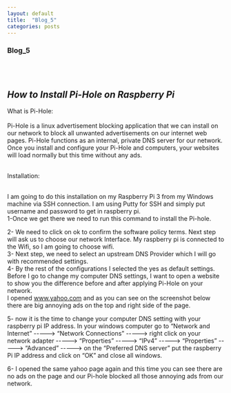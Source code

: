 ```yaml
---
layout: default
title:  "Blog_5"
categories: posts
---
```


### Blog_5
<br><br>

## *How to Install Pi-Hole on Raspberry Pi*<br>

What is Pi-Hole:<br><br>
Pi-Hole is a linux advertisement blocking application that we can install on our network to block all unwanted advertisements on our internet web pages. Pi-Hole functions as an internal, private DNS server for our network. Once you install and configure your Pi-Hole and computers, your websites will load normally but this time without any ads.<br><br>

Installation:<br><br>

I am going to do this installation on my Raspberry Pi 3 from my Windows machine via SSH connection. I am using Putty for SSH and simply put username and password to get in raspberry pi.<br>
1-Once we get there we need to run this command to install the Pi-hole.<br>


2- We need to click on ok to confirm the software policy terms. Next step will ask us to choose our network Interface. My raspberry pi is connected to the Wifi, so I am going to choose wifi.<br>
3-  Next step, we need to select an upstream DNS Provider which I will go with recommended settings.<br>
4- By the rest of the configurations I selected the yes as default settings. Before I go to change my computer DNS settings, I want to open a website to show you the difference before and after applying Pi-Hole on your network.<br>
I opened www.yahoo.com and as you can see on the screenshot below there are big annoying ads on the top and right side of the page.<br>

 
5- now it is the time to change your computer DNS setting with your raspberry pi IP address.
In your windows computer go to “Network and Internet” -----> “Network Connections”  -----> right click on your network adapter  -----> “Properties”  -----> “IPv4”  -----> “Properties”  -----> “Advanced”  -----> on the “Preferred DNS server” put the raspberry Pi IP address and click on “OK” and close all windows.<br>

6- I opened the same yahoo page again and this time you can see there are no ads on the page and our Pi-hole blocked all those annoying ads from our network.<br>


